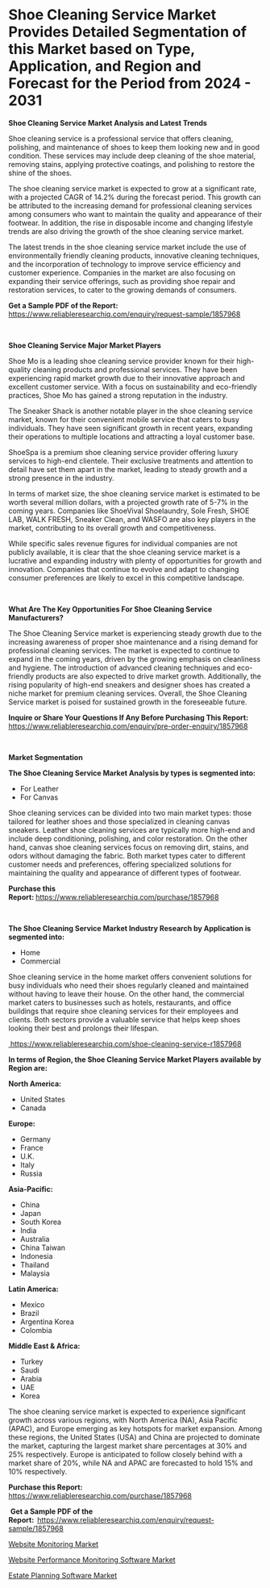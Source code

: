 <p><h1>Shoe Cleaning Service Market Provides Detailed Segmentation of this Market based on Type, Application, and Region and Forecast for the Period from 2024 - 2031</h1></p><p><strong>Shoe Cleaning Service Market Analysis and Latest Trends</strong></p>
<p><p>Shoe cleaning service is a professional service that offers cleaning, polishing, and maintenance of shoes to keep them looking new and in good condition. These services may include deep cleaning of the shoe material, removing stains, applying protective coatings, and polishing to restore the shine of the shoes.</p><p>The shoe cleaning service market is expected to grow at a significant rate, with a projected CAGR of 14.2% during the forecast period. This growth can be attributed to the increasing demand for professional cleaning services among consumers who want to maintain the quality and appearance of their footwear. In addition, the rise in disposable income and changing lifestyle trends are also driving the growth of the shoe cleaning service market.</p><p>The latest trends in the shoe cleaning service market include the use of environmentally friendly cleaning products, innovative cleaning techniques, and the incorporation of technology to improve service efficiency and customer experience. Companies in the market are also focusing on expanding their service offerings, such as providing shoe repair and restoration services, to cater to the growing demands of consumers.</p></p>
<p><strong>Get a Sample PDF of the Report:&nbsp;</strong> <a href="https://www.reliableresearchiq.com/enquiry/request-sample/1857968">https://www.reliableresearchiq.com/enquiry/request-sample/1857968</a></p>
<p>&nbsp;</p>
<p><strong>Shoe Cleaning Service Major Market Players</strong></p>
<p><p>Shoe Mo is a leading shoe cleaning service provider known for their high-quality cleaning products and professional services. They have been experiencing rapid market growth due to their innovative approach and excellent customer service. With a focus on sustainability and eco-friendly practices, Shoe Mo has gained a strong reputation in the industry.</p><p>The Sneaker Shack is another notable player in the shoe cleaning service market, known for their convenient mobile service that caters to busy individuals. They have seen significant growth in recent years, expanding their operations to multiple locations and attracting a loyal customer base.</p><p>ShoeSpa is a premium shoe cleaning service provider offering luxury services to high-end clientele. Their exclusive treatments and attention to detail have set them apart in the market, leading to steady growth and a strong presence in the industry.</p><p>In terms of market size, the shoe cleaning service market is estimated to be worth several million dollars, with a projected growth rate of 5-7% in the coming years. Companies like ShoeVival Shoelaundry, Sole Fresh, SHOE LAB, WALK FRESH, Sneaker Clean, and WASFO are also key players in the market, contributing to its overall growth and competitiveness.</p><p>While specific sales revenue figures for individual companies are not publicly available, it is clear that the shoe cleaning service market is a lucrative and expanding industry with plenty of opportunities for growth and innovation. Companies that continue to evolve and adapt to changing consumer preferences are likely to excel in this competitive landscape.</p></p>
<p>&nbsp;</p>
<p><strong>What Are The Key Opportunities For Shoe Cleaning Service Manufacturers?</strong></p>
<p><p>The Shoe Cleaning Service market is experiencing steady growth due to the increasing awareness of proper shoe maintenance and a rising demand for professional cleaning services. The market is expected to continue to expand in the coming years, driven by the growing emphasis on cleanliness and hygiene. The introduction of advanced cleaning techniques and eco-friendly products are also expected to drive market growth. Additionally, the rising popularity of high-end sneakers and designer shoes has created a niche market for premium cleaning services. Overall, the Shoe Cleaning Service market is poised for sustained growth in the foreseeable future.</p></p>
<p><strong>Inquire or Share Your Questions If Any Before Purchasing This Report:</strong> <a href="https://www.reliableresearchiq.com/enquiry/pre-order-enquiry/1857968">https://www.reliableresearchiq.com/enquiry/pre-order-enquiry/1857968</a></p>
<p>&nbsp;</p>
<p><strong>Market Segmentation</strong></p>
<p><strong>The Shoe Cleaning Service Market Analysis by types is segmented into:</strong></p>
<p><ul><li>For Leather</li><li>For Canvas</li></ul></p>
<p><p>Shoe cleaning services can be divided into two main market types: those tailored for leather shoes and those specialized in cleaning canvas sneakers. Leather shoe cleaning services are typically more high-end and include deep conditioning, polishing, and color restoration. On the other hand, canvas shoe cleaning services focus on removing dirt, stains, and odors without damaging the fabric. Both market types cater to different customer needs and preferences, offering specialized solutions for maintaining the quality and appearance of different types of footwear.</p></p>
<p><strong>Purchase this Report:&nbsp;</strong><a href="https://www.reliableresearchiq.com/purchase/1857968">https://www.reliableresearchiq.com/purchase/1857968</a></p>
<p>&nbsp;</p>
<p><strong>The Shoe Cleaning Service Market Industry Research by Application is segmented into:</strong></p>
<p><ul><li>Home</li><li>Commercial</li></ul></p>
<p><p>Shoe cleaning service in the home market offers convenient solutions for busy individuals who need their shoes regularly cleaned and maintained without having to leave their house. On the other hand, the commercial market caters to businesses such as hotels, restaurants, and office buildings that require shoe cleaning services for their employees and clients. Both sectors provide a valuable service that helps keep shoes looking their best and prolongs their lifespan.</p></p>
<p><a href="https://www.reliableresearchiq.com/shoe-cleaning-service-r1857968">&nbsp;https://www.reliableresearchiq.com/shoe-cleaning-service-r1857968</a></p>
<p><strong>In terms of Region, the Shoe Cleaning Service Market Players available by Region are:</strong></p>
<p>
    <p> <strong> North America: </strong>
        <ul>
            <li>United States</li>
            <li>Canada</li>
        </ul>
        </p> 
    <p> <strong> Europe: </strong>
        <ul>
            <li>Germany</li>
            <li>France</li>
            <li>U.K.</li>
            <li>Italy</li>
            <li>Russia</li>
        </ul>
        </p> 
    <p> <strong> Asia-Pacific: </strong>
        <ul>
            <li>China</li>
            <li>Japan</li>
            <li>South Korea</li>
            <li>India</li>
            <li>Australia</li>
            <li>China Taiwan</li>
            <li>Indonesia</li>
            <li>Thailand</li>
            <li>Malaysia</li>
        </ul>
        </p> 
    <p> <strong> Latin America: </strong>
        <ul>
            <li>Mexico</li>
            <li>Brazil</li>
            <li>Argentina Korea</li>
            <li>Colombia</li>
        </ul>
        </p> 
    <p> <strong> Middle East & Africa: </strong>
        <ul>
            <li>Turkey</li>
            <li>Saudi</li>
            <li>Arabia</li>
            <li>UAE</li>
            <li>Korea</li>
        </ul>
    </p>
    </p>
<p><p>The shoe cleaning service market is expected to experience significant growth across various regions, with North America (NA), Asia Pacific (APAC), and Europe emerging as key hotspots for market expansion. Among these regions, the United States (USA) and China are projected to dominate the market, capturing the largest market share percentages at 30% and 25% respectively. Europe is anticipated to follow closely behind with a market share of 20%, while NA and APAC are forecasted to hold 15% and 10% respectively.</p></p>
<p><strong>Purchase this Report: </strong><a href="https://www.reliableresearchiq.com/purchase/1857968">https://www.reliableresearchiq.com/purchase/1857968</a></p>
<p>&nbsp;<strong>Get a Sample PDF of the Report:&nbsp;&nbsp;</strong><a href="https://www.reliableresearchiq.com/enquiry/request-sample/1857968">https://www.reliableresearchiq.com/enquiry/request-sample/1857968</a></p>
<p><strong></strong></p>
<p><p><a href="https://github.com/FredaSauer/Market-Research-Report-List-1/blob/main/website-monitoring-market.md">Website Monitoring Market</a></p><p><a href="https://github.com/arabintang013/Market-Research-Report-List-1/blob/main/website-performance-monitoring-software-market.md">Website Performance Monitoring Software Market</a></p><p><a href="https://github.com/kishanagarner91/Market-Research-Report-List-1/blob/main/estate-planning-software-market.md">Estate Planning Software Market</a></p></p>